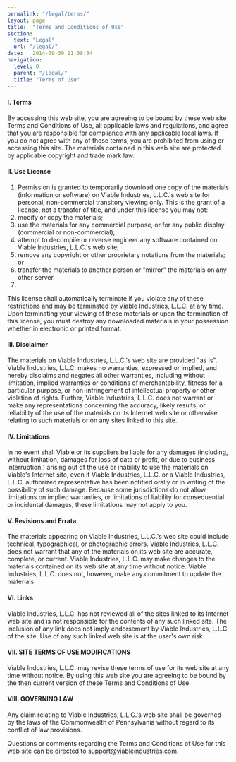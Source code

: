 ```yaml
---
permalink: "/legal/terms/"
layout: page
title:  "Terms and Conditions of Use"
section: 
  text: "Legal"
  url: "/legal/"
date:   2014-09-30 21:08:54
navigation:
  level: 0
  parent: "/legal/"
  title: "Terms of Use"
---
```

#### I. Terms

By accessing this web site, you are agreeing to be bound by these web site Terms and Conditions of Use, all applicable laws and regulations, and agree that you are responsible for compliance with any applicable local laws. If you do not agree with any of these terms, you are prohibited from using or accessing this site. The materials contained in this web site are protected by applicable copyright and trade mark law.

#### II. Use License

1. Permission is granted to temporarily download one copy of the materials (information or software) on Viable Industries, L.L.C.'s web site for personal, non-commercial transitory viewing only. This is the grant of a license, not a transfer of title, and under this license you may not:
1. modify or copy the materials;
2. use the materials for any commercial purpose, or for any public display (commercial or non-commercial);
3. attempt to decompile or reverse engineer any software contained on Viable Industries, L.L.C.'s web site;
4. remove any copyright or other proprietary notations from the materials; or
5. transfer the materials to another person or "mirror" the materials on any other server.
2. 
This license shall automatically terminate if you violate any of these restrictions and may be terminated by Viable Industries, L.L.C. at any time. Upon terminating your viewing of these materials or upon the termination of this license, you must destroy any downloaded materials in your possession whether in electronic or printed format.

#### III. Disclaimer

The materials on Viable Industries, L.L.C.'s web site are provided "as is". Viable Industries, L.L.C. makes no warranties, expressed or implied, and hereby disclaims and negates all other warranties, including without limitation, implied warranties or conditions of merchantability, fitness for a particular purpose, or non-infringement of intellectual property or other violation of rights. Further, Viable Industries, L.L.C. does not warrant or make any representations concerning the accuracy, likely results, or reliability of the use of the materials on its Internet web site or otherwise relating to such materials or on any sites linked to this site.

#### IV. Limitations

In no event shall Viable or its suppliers be liable for any damages (including, without limitation, damages for loss of data or profit, or due to business interruption,) arising out of the use or inability to use the materials on Viable's Internet site, even if Viable Industries, L.L.C. or a Viable Industries, L.L.C. authorized representative has been notified orally or in writing of the possibility of such damage. Because some jurisdictions do not allow limitations on implied warranties, or limitations of liability for consequential or incidental damages, these limitations may not apply to you.

#### V. Revisions and Errata

The materials appearing on Viable Industries, L.L.C.'s web site could include technical, typographical, or photographic errors. Viable Industries, L.L.C. does not warrant that any of the materials on its web site are accurate, complete, or current. Viable Industries, L.L.C. may make changes to the materials contained on its web site at any time without notice. Viable Industries, L.L.C. does not, however, make any commitment to update the materials.

#### VI. Links

Viable Industries, L.L.C. has not reviewed all of the sites linked to its Internet web site and is not responsible for the contents of any such linked site. The inclusion of any link does not imply endorsement by Viable Industries, L.L.C. of the site. Use of any such linked web site is at the user's own risk.

#### VII. SITE TERMS OF USE MODIFICATIONS

Viable Industries, L.L.C. may revise these terms of use for its web site at any time without notice. By using this web site you are agreeing to be bound by the then current version of these Terms and Conditions of Use.

#### VIII. GOVERNING LAW

Any claim relating to Viable Industries, L.L.C.'s web site shall be governed by the laws of the Commonwealth of Pennsylvania without regard to its conflict of law provisions.

Questions or comments regarding the Terms and Conditions of Use for this web site can be directed to <a href="mailto:support@viableindustries.com" target="_blank">support@viableindustries.com</a>.
